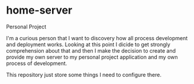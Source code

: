 # home-server
Personal Project

I'm a curious person that I want to discovery how all process development and deployment works. Looking at this point I dicide to get strongly comprehension about that and then I make the decision to create and provide my own server to my personal project application and my own process of development.

This repository just store some things I need to configure there.
